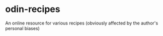 # odin-recipes
An online resource for various recipes (obviously affected by the author's personal biases)
